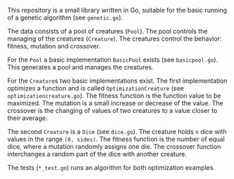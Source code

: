 This repository is a small library written in Go, suitable for the basic running
of a genetic algorithm (see `genetic.go`).

The data consists of a pool of creatures (`Pool`). The pool controls the managing of the creatures (`Creature`).
The creatures control the behavior: fitness, mutation and crossover.

For the `Pool` a basic implementation `BasicPool` exists (see `basicpool.go`). This generates a pool and manages the creatures.

For the `Creature`s two basic implementations exist. The first implementation optimizes a function and is called `OptimizationCreature` (see `optimizationcreature.go`). The fitness function is the function value to be maximized. The mutation is a small increase or decrease of the value. The crossover is the changing of values of two creatures to a value closer to their average.

The second `Creature` is a `Dice` (see `dice.go`). The creature holds `n` dice with values in the range `[0, sides)`. The fitness function is the number of equal dice, where a mutation randomly assigns one die. The crossover function interchanges a random part of the dice with another creature.

The tests (`*_test.go`) runs an algorithm for both optimization examples.
